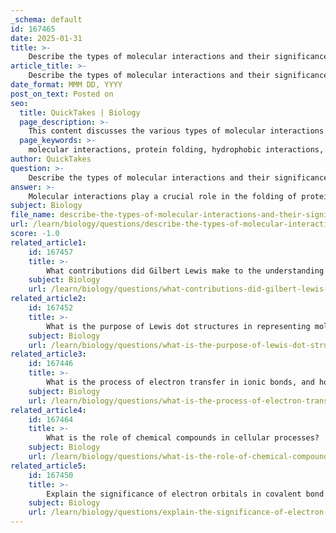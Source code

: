 ```yaml
---
_schema: default
id: 167465
date: 2025-01-31
title: >-
    Describe the types of molecular interactions and their significance in protein folding.
article_title: >-
    Describe the types of molecular interactions and their significance in protein folding.
date_format: MMM DD, YYYY
post_on_text: Posted on
seo:
  title: QuickTakes | Biology
  page_description: >-
    This content discusses the various types of molecular interactions that govern protein folding, including hydrophobic interactions, hydrogen bonds, ionic bonds, van der Waals forces, and disulfide bonds. It highlights their significance for protein stability and functionality, as well as their implications in diseases related to protein misfolding.
  page_keywords: >-
    molecular interactions, protein folding, hydrophobic interactions, hydrogen bonds, ionic bonds, electrostatic interactions, van der Waals forces, disulfide bonds, protein stability, protein structure, biological activity, protein misfolding, Alzheimer's disease, therapeutic interventions, protein-protein interactions
author: QuickTakes
question: >-
    Describe the types of molecular interactions and their significance in protein folding.
answer: >-
    Molecular interactions play a crucial role in the folding of proteins, which is essential for their proper function. The primary types of molecular interactions involved in protein folding include:\n\n1. **Hydrophobic Interactions**: These interactions are a significant driving force in protein folding. Nonpolar amino acid side chains tend to cluster together in the interior of the protein to avoid contact with water, leading to the formation of a hydrophobic core. This effect not only stabilizes the folded structure but also influences how proteins interact with each other and with their environment.\n\n2. **Hydrogen Bonds**: Intramolecular hydrogen bonds form between polar side chains and backbone atoms, contributing to the stability of secondary structures such as alpha helices and beta sheets. These bonds are crucial for maintaining the overall three-dimensional structure of the protein.\n\n3. **Ionic Bonds (Electrostatic Interactions)**: Charged side chains can form ionic bonds with other charged groups, which can significantly stabilize the folded conformation of proteins. These interactions are particularly important in the context of protein-protein interactions and in maintaining the structural integrity of proteins.\n\n4. **Van der Waals Forces**: Although individually weak, van der Waals interactions can collectively contribute to the stability of the protein structure. They arise from transient dipoles that occur when atoms are in close proximity, and their cumulative effect can be significant in the context of the overall protein structure.\n\n5. **Disulfide Bonds**: These covalent bonds form between cysteine residues and provide additional stability to the folded protein structure. Disulfide bonds are particularly important in extracellular proteins, where the oxidative environment allows for their formation.\n\nThe significance of these interactions in protein folding cannot be overstated. Proper folding is essential for the biological activity of proteins, and misfolding can lead to diseases, such as Alzheimer's disease, where misfolded proteins aggregate to form plaques in the brain. Understanding the molecular interactions that govern protein folding is critical for predicting protein structure and function, as well as for developing therapeutic interventions for diseases related to protein misfolding.\n\nIn summary, the interplay of hydrophobic interactions, hydrogen bonds, ionic bonds, van der Waals forces, and disulfide bonds is fundamental to the process of protein folding, influencing both the stability and functionality of proteins in biological systems.
subject: Biology
file_name: describe-the-types-of-molecular-interactions-and-their-significance-in-protein-folding.md
url: /learn/biology/questions/describe-the-types-of-molecular-interactions-and-their-significance-in-protein-folding
score: -1.0
related_article1:
    id: 167457
    title: >-
        What contributions did Gilbert Lewis make to the understanding of acids and bases?
    subject: Biology
    url: /learn/biology/questions/what-contributions-did-gilbert-lewis-make-to-the-understanding-of-acids-and-bases
related_article2:
    id: 167452
    title: >-
        What is the purpose of Lewis dot structures in representing molecules?
    subject: Biology
    url: /learn/biology/questions/what-is-the-purpose-of-lewis-dot-structures-in-representing-molecules
related_article3:
    id: 167446
    title: >-
        What is the process of electron transfer in ionic bonds, and how does it lead to ion formation?
    subject: Biology
    url: /learn/biology/questions/what-is-the-process-of-electron-transfer-in-ionic-bonds-and-how-does-it-lead-to-ion-formation
related_article4:
    id: 167464
    title: >-
        What is the role of chemical compounds in cellular processes?
    subject: Biology
    url: /learn/biology/questions/what-is-the-role-of-chemical-compounds-in-cellular-processes
related_article5:
    id: 167450
    title: >-
        Explain the significance of electron orbitals in covalent bond formation.
    subject: Biology
    url: /learn/biology/questions/explain-the-significance-of-electron-orbitals-in-covalent-bond-formation
---
```


&nbsp;